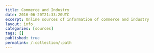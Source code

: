 ```yaml
---
title: Commerce and Industry
date: 2016-06-20T21:33:20UTC
excerpt: Online sources of information of commerce and industry
layout: info
categories: [sources]
tags: []
published: true
permalink: /:collection/:path
---
```


